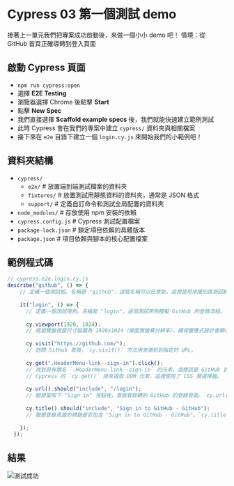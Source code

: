 # Cypress 03 第一個測試 demo

接著上一單元我們把專案成功啟動後，來做一個小小 demo 吧！
情境：從 GitHub 首頁正確導轉到登入頁面

## 啟動 Cypress 頁面
- `npm run cypress:open`
- 選擇 **E2E Testing**
- 瀏覽器選擇 Chrome 後點擊 **Start**
- 點擊 **New Spec**
- 我們直接選擇 **Scaffold example specs** 後，我們就能快速建立範例測試
- 此時 Cypress 會在我們的專案中建立 `cypress/` 資料夾與相關檔案
- 接下來在 `e2e` 目錄下建立一個 `login.cy.js` 來開始我們的小範例吧！

## 資料夾結構
- `cypress/`
  - `e2e/`              # 放置端到端測試檔案的資料夾
  - `fixtures/`          # 放置測試用靜態資料的資料夾，通常是 JSON 格式
  - `support/`           # 定義自訂命令和測試全局配置的資料夾
- `node_modules/`        # 存放使用 npm 安裝的依賴
- `cypress.config.js`    # Cypress 測試配置檔案
- `package-lock.json`    # 鎖定項目依賴的具體版本
- `package.json`         # 項目依賴與腳本的核心配置檔案

## 範例程式碼
```javascript
// cypress.e2e.login.cy.js
describe("github", () => {
    // 定義一個測試組，名稱是 "github"，這個名稱可以任意取，這裡是用來識別該測試組的標題。
    
    it("login", () => {
      // 定義一個測試用例，名稱是 "login"，這個測試用例模擬 GitHub 的登錄流程。
      
      cy.viewport(1920, 1024);
      // 將瀏覽器視窗尺寸設置為 1920x1024（桌面寬螢幕分辨率），確保響應式設計會顯示桌面版本的頁面，而不是手機或平板的佈局。
      
      cy.visit("https://github.com/");
      // 訪問 GitHub 首頁。`cy.visit()` 方法用來導航到指定的 URL。
  
      cy.get(".HeaderMenu-link--sign-in").click();
      // 找到具有類名 `.HeaderMenu-link--sign-in` 的元素，這應該是 GitHub 首頁右上角的 "Sign in" 按鈕，並模擬點擊該按鈕。
      // Cypress 的 `cy.get()` 用來選取 DOM 元素，這裡使用了 CSS 類選擇器。
  
      cy.url().should("include", "/login");
      // 驗證當按下 "Sign in" 按鈕後，頁面會跳轉到 GitHub 的登錄頁面。`cy.url().should()` 用來檢查當前 URL 是否包含 `/login`。
  
      cy.title().should("include", "Sign in to GitHub · GitHub");
      // 驗證登錄頁面的標題是否包含 "Sign in to GitHub · GitHub"。`cy.title().should()` 是 Cypress 的一種方式來檢查頁面的標題內容。
  
    });
  });
```

## 結果
![測試成功](https://jason-code.pro/cypress/result.png)